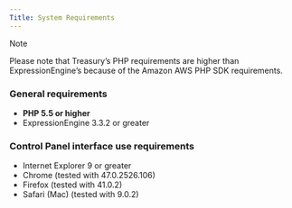 ```yaml
---
Title: System Requirements
---
```


<div class="content-blocks__note">
	<div class="content-blocks__note-title">Note</div>
	<p>Please note that Treasury’s PHP requirements are higher than ExpressionEngine’s because of the Amazon AWS PHP SDK requirements.</p>
</div>

### General requirements

- **PHP 5.5 or higher**
- ExpressionEngine 3.3.2 or greater

### Control Panel interface use requirements

- Internet Explorer 9 or greater
- Chrome (tested with 47.0.2526.106)
- Firefox (tested with 41.0.2)
- Safari (Mac) (tested with 9.0.2)

